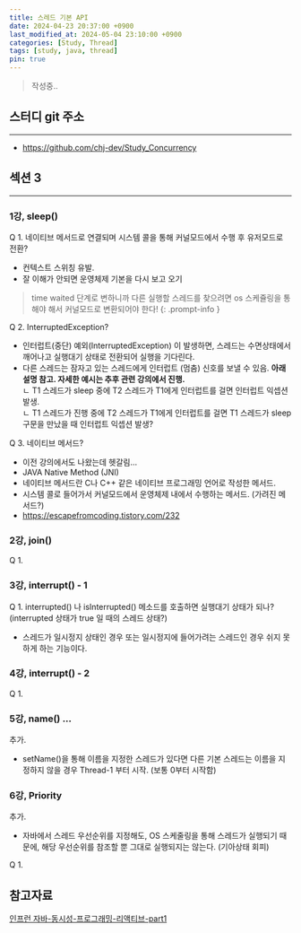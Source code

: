 ```yaml
---
title: 스레드 기본 API
date: 2024-04-23 20:37:00 +0900
last_modified_at: 2024-05-04 23:10:00 +0900
categories: [Study, Thread]
tags: [study, java, thread]
pin: true
---
```


> 작성중..

## 스터디 git 주소
<hr/>

- <https://github.com/chj-dev/Study_Concurrency>


## 섹션 3
<hr/>

### 1강, sleep()
Q 1. 네이티브 메서드로 연결되며 시스템 콜을 통해 커널모드에서 수행 후 유저모드로 전환?  
- 컨텍스트 스위칭 유발.  
- 잘 이해가 안되면 운영체제 기본을 다시 보고 오기
> time waited 단계로 변하니까 다른 실행할 스레드를 찾으려면 os 스케쥴링을 통해야 해서 커널모드로 변환되어야 한다!
{: .prompt-info }

Q 2. InterruptedException?
- 인터럽트(중단) 예외(InterruptedException) 이 발생하면, 스레드는 수면상태에서 깨어나고 실행대기 상태로 전환되어 실행을 기다린다.  
- 다른 스레드는 잠자고 있는 스레드에게 인터럽트 (멈춤) 신호를 보낼 수 있음. **아래 설명 참고. 자세한 예시는 추후 관련 강의에서 진행.**  
ㄴ T1 스레드가 sleep 중에 T2 스레드가 T1에게 인터럽트를 걸면 인터럽트 익셉션 발생.  
ㄴ T1 스레드가 진행 중에 T2 스레드가 T1에게 인터럽트를 걸면 T1 스레드가 sleep 구문을 만났을 때 인터럽트 익셉션 발생?

Q 3. 네이티브 메서드?
- 이전 강의에서도 나왔는데 헷갈림...
- JAVA Native Method (JNI)
- 네이티브 메서드란 C나 C++ 같은 네이티브 프로그래밍 언어로 작성한 메서드.
- 시스템 콜로 들어가서 커널모드에서 운영체제 내에서 수행하는 메서드. (가려진 메서드?)
- https://escapefromcoding.tistory.com/232

### 2강, join()
Q 1. 

### 3강, interrupt() - 1
Q 1. interrupted() 나 isInterrupted() 메소드를 호출하면 실행대기 상태가 되나?
(interrupted 상태가 true 일 때의 스레드 상태?)
- 스레드가 일시정지 상태인 경우 또는  일시정지에 들어가려는 스레드인 경우 쉬지 못 하게 하는 기능이다.

### 4강, interrupt() - 2
Q 1.

### 5강, name() ...
추가.
- setName()을 통해 이름을 지정한 스레드가 있다면 다른 기본 스레드는 이름을 지정하지 않을 경우 Thread-1 부터 시작. (보통 0부터 시작함)

### 6강, Priority
추가.
- 자바에서 스레드 우선순위를 지정해도, OS 스케줄링을 통해 스레드가 실행되기 때문에, 해당 우선순위를 참조할 뿐 그대로 실행되지는 않는다. (기아상태 회피)

Q 1. 


## 참고자료
[인프런 자바-동시성-프로그래밍-리액티브-part1](https://www.inflearn.com/course/%EC%9E%90%EB%B0%94-%EB%8F%99%EC%8B%9C%EC%84%B1-%ED%94%84%EB%A1%9C%EA%B7%B8%EB%9E%98%EB%B0%8D-%EB%A6%AC%EC%95%A1%ED%8B%B0%EB%B8%8C-part1/dashboard)
